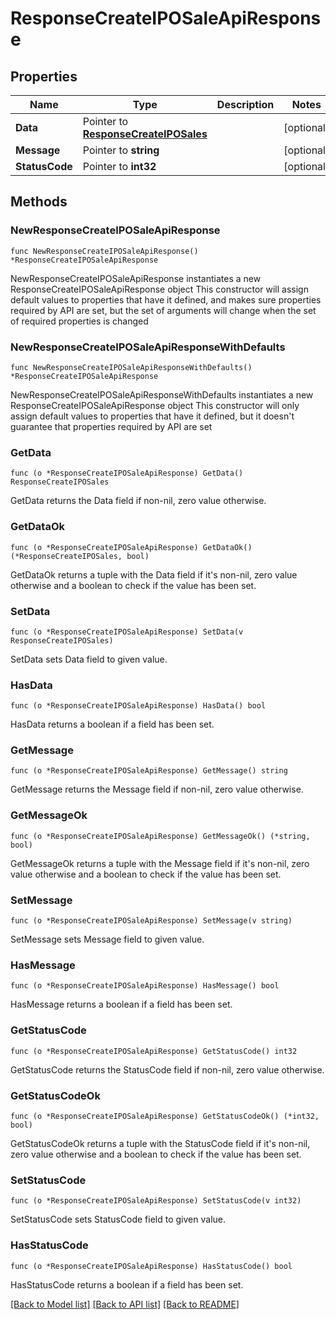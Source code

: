 # ResponseCreateIPOSaleApiResponse

## Properties

Name | Type | Description | Notes
------------ | ------------- | ------------- | -------------
**Data** | Pointer to [**ResponseCreateIPOSales**](ResponseCreateIPOSales.md) |  | [optional] 
**Message** | Pointer to **string** |  | [optional] 
**StatusCode** | Pointer to **int32** |  | [optional] 

## Methods

### NewResponseCreateIPOSaleApiResponse

`func NewResponseCreateIPOSaleApiResponse() *ResponseCreateIPOSaleApiResponse`

NewResponseCreateIPOSaleApiResponse instantiates a new ResponseCreateIPOSaleApiResponse object
This constructor will assign default values to properties that have it defined,
and makes sure properties required by API are set, but the set of arguments
will change when the set of required properties is changed

### NewResponseCreateIPOSaleApiResponseWithDefaults

`func NewResponseCreateIPOSaleApiResponseWithDefaults() *ResponseCreateIPOSaleApiResponse`

NewResponseCreateIPOSaleApiResponseWithDefaults instantiates a new ResponseCreateIPOSaleApiResponse object
This constructor will only assign default values to properties that have it defined,
but it doesn't guarantee that properties required by API are set

### GetData

`func (o *ResponseCreateIPOSaleApiResponse) GetData() ResponseCreateIPOSales`

GetData returns the Data field if non-nil, zero value otherwise.

### GetDataOk

`func (o *ResponseCreateIPOSaleApiResponse) GetDataOk() (*ResponseCreateIPOSales, bool)`

GetDataOk returns a tuple with the Data field if it's non-nil, zero value otherwise
and a boolean to check if the value has been set.

### SetData

`func (o *ResponseCreateIPOSaleApiResponse) SetData(v ResponseCreateIPOSales)`

SetData sets Data field to given value.

### HasData

`func (o *ResponseCreateIPOSaleApiResponse) HasData() bool`

HasData returns a boolean if a field has been set.

### GetMessage

`func (o *ResponseCreateIPOSaleApiResponse) GetMessage() string`

GetMessage returns the Message field if non-nil, zero value otherwise.

### GetMessageOk

`func (o *ResponseCreateIPOSaleApiResponse) GetMessageOk() (*string, bool)`

GetMessageOk returns a tuple with the Message field if it's non-nil, zero value otherwise
and a boolean to check if the value has been set.

### SetMessage

`func (o *ResponseCreateIPOSaleApiResponse) SetMessage(v string)`

SetMessage sets Message field to given value.

### HasMessage

`func (o *ResponseCreateIPOSaleApiResponse) HasMessage() bool`

HasMessage returns a boolean if a field has been set.

### GetStatusCode

`func (o *ResponseCreateIPOSaleApiResponse) GetStatusCode() int32`

GetStatusCode returns the StatusCode field if non-nil, zero value otherwise.

### GetStatusCodeOk

`func (o *ResponseCreateIPOSaleApiResponse) GetStatusCodeOk() (*int32, bool)`

GetStatusCodeOk returns a tuple with the StatusCode field if it's non-nil, zero value otherwise
and a boolean to check if the value has been set.

### SetStatusCode

`func (o *ResponseCreateIPOSaleApiResponse) SetStatusCode(v int32)`

SetStatusCode sets StatusCode field to given value.

### HasStatusCode

`func (o *ResponseCreateIPOSaleApiResponse) HasStatusCode() bool`

HasStatusCode returns a boolean if a field has been set.


[[Back to Model list]](../README.md#documentation-for-models) [[Back to API list]](../README.md#documentation-for-api-endpoints) [[Back to README]](../README.md)


